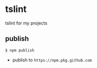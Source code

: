 # tslint
tslint for my projects

## publish
```bash
$ npm publish
```

- publish to `https://npm.pkg.github.com `
